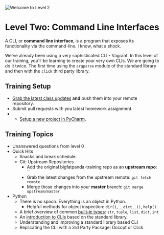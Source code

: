 ![Welcome to Level 2](http://images2.fanpop.com/image/photos/12400000/Kung-Fu-Panda-kung-fu-panda-12434029-960-424.jpg)
# Level Two: Command Line Interfaces
A CLI, or **command line interface**, is a program that exposes 
its functionality via the command-line.  I know, what a shock.

We've already been using a very sophisticated CLI - Vagrant.  In this level 
of our training, you'll be learning to create your very own CLIs.  We are going
to do it twice.  The first time using the `argparse` module of the standard
library and then with the `click` third party library.

## Training Setup
- [Grab the latest class updates](../level-0/git-merging-upstream-changes.md) 
**and** push them into your remote repository.
- Submit pull requests with you latest homework assignment.
- - [Setup a new project in PyCharm](../level-0/pycharm-project-setup.md).

## Training Topics
* Unanswered questions from level 0
* Quick Hits
  * Snacks and break schedule. 
  * Git: Upstream Repositories
    * Add the original bigfatpanda-training repo as an **upstream repo**: ``  
    * Grab the latest changes from the upstream remote: `git fetch remote`
    * Merge those changes into your **master** branch: `git merge upstream/master`
* Python
  * There is no spoon.  Everything is an object in Python.
    * Helpful methods for object inspection: `dir()`, `__dict__()`, `help()`
  * A brief overview of common [built-in types](https://docs.python.org/3.4/library/stdtypes.html): `str`, `tuple`, `list`, `dict`, `int` 
  * An [introduction to CLIs](cli-basics.md) based on the standard library.
  * Understanding and improving a standard library based CLI
  * Replicating the CLI with a 3rd Party Package: Docopt or Click
  
